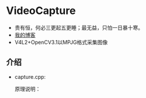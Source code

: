 # VideoCapture
* 贵有恒，何必三更起五更睡；最无益，只怕一日暴十寒。<br>
* [我的博客](http://blog.csdn.net/c406495762 "悬停显示")<br>
* V4L2+OpenCV3.1以MPJG格式采集图像<br>

## 介绍

* capture.cpp:

	原理说明：

